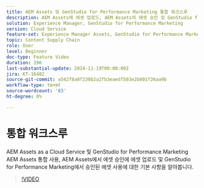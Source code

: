 ```yaml
---
title: AEM Assets 및 GenStudio for Performance Marketing 통합 워크스루
description: AEM Assets에 에셋 업로드, AEM Assets의 에셋 승인 및 GenStudio for Performance Marketing의 승인된 에셋 사용과 같은 AEM Assets 및 GenStudio for Performance Marketing 통합 사용의 기본 사항에 대해 알아봅니다.
solution: Experience Manager, GenStudio for Performance Marketing
version: Cloud Service
feature-set: Experience Manager Assets, GenStudio for Performance Marketing
topic: Content Supply Chain
role: User
level: Beginner
doc-type: Feature Video
duration: 296
last-substantial-update: 2024-11-19T00:00:00Z
jira: KT-16482
source-git-commit: a542f8a0f230b2a2fb3eaedf503e2b801f26aa9b
workflow-type: tm+mt
source-wordcount: '83'
ht-degree: 0%

---
```



# 통합 워크스루

AEM Assets as a Cloud Service 및 GenStudio for Performance Marketing AEM Assets 통합 사용, AEM Assets에서 에셋 승인에 에셋 업로드 및 GenStudio for Performance Marketing에서 승인된 에셋 사용에 대한 기본 사항을 알아봅니다.

>[!VIDEO](https://video.tv.adobe.com/v/3439264/?learn=on)
